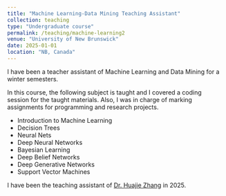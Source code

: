```yaml
---
title: "Machine Learning-Data Mining Teaching Assistant"
collection: teaching
type: "Undergraduate course"
permalink: /teaching/machine-learning2
venue: "University of New Brunswick"
date: 2025-01-01
location: "NB, Canada"
---
```

I have been a teacher assistant of Machine Learning and Data Mining for a winter semesters.

In this course, the following subject is taught and I covered a coding session for the taught materials. Also, I was in charge of marking assignments for programming and research projects. 
- Introduction to Machine Learning
- Decision Trees
- Neural Nets
- Deep Neural Networks
- Bayesian Learning
- Deep Belief Networks
- Deep Generative Networks
- Support Vector Machines

I have been the teaching assistant of [Dr. Huajie Zhang](https://www.unb.ca/faculty-staff/directory/computer-science/zhang-huajie.html) in 2025.